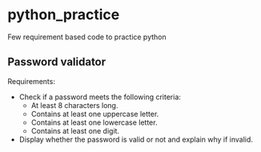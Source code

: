 # python_practice
Few requirement based code  to practice python
## Password validator 
Requirements:
- Check if a password meets the following criteria:
    - At least 8 characters long.
    - Contains at least one uppercase letter.
    - Contains at least one lowercase letter.
    - Contains at least one digit.
- Display whether the password is valid or not and explain why if invalid.
